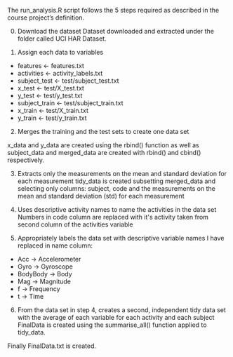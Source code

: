 The run_analysis.R script follows the 5 steps required as described in the course project’s definition.

0. Download the dataset
Dataset downloaded and extracted under the folder called UCI HAR Dataset.

1. Assign each data to variables

  * features <- features.txt 
  * activities <- activity_labels.txt
  * subject_test <- test/subject_test.txt
  * x_test <- test/X_test.txt
  * y_test <- test/y_test.txt
  * subject_train <- test/subject_train.txt
  * x_train <- test/X_train.txt
  * y_train <- test/y_train.txt

2. Merges the training and the test sets to create one data set

x_data and y_data are created using the rbind() function as well as subject_data and merged_data are created with rbind() and cbind() respectively.

3. Extracts only the measurements on the mean and standard deviation for each measurement
tidy_data is created subsetting merged_data and selecting only columns: subject, code and the measurements on the mean and standard deviation (std) for each measurement

4. Uses descriptive activity names to name the activities in the data set
Numbers in code column are replaced with it's activity taken from second column of the activities variable

5. Appropriately labels the data set with descriptive variable names
I have replaced in name column:
* Acc -> Accelerometer
* Gyro -> Gyroscope
* BodyBody -> Body
* Mag -> Magnitude
* f -> Frequency
* t -> Time

6. From the data set in step 4, creates a second, independent tidy data set with the average of each variable for each activity and each subject
FinalData is created using the summarise_all() function applied to tidy_data.

Finally FinalData.txt is created.
